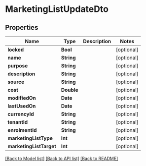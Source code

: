 # MarketingListUpdateDto

## Properties
Name | Type | Description | Notes
------------ | ------------- | ------------- | -------------
**locked** | **Bool** |  | [optional] 
**name** | **String** |  | [optional] 
**purpose** | **String** |  | [optional] 
**description** | **String** |  | [optional] 
**source** | **String** |  | [optional] 
**cost** | **Double** |  | [optional] 
**modifiedOn** | **Date** |  | [optional] 
**lastUsedOn** | **Date** |  | [optional] 
**currencyId** | **String** |  | [optional] 
**tenantId** | **String** |  | [optional] 
**enrolmentId** | **String** |  | [optional] 
**marketingListType** | **Int** |  | [optional] 
**marketingListTarget** | **Int** |  | [optional] 

[[Back to Model list]](../README.md#documentation-for-models) [[Back to API list]](../README.md#documentation-for-api-endpoints) [[Back to README]](../README.md)


